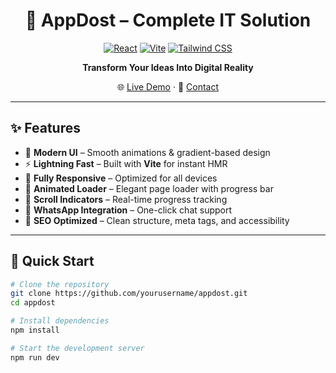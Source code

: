 <div align="center">

# 🚀 AppDost – Complete IT Solution

[![React](https://img.shields.io/badge/React-18.2.0-61DAFB?style=for-the-badge&logo=react&logoColor=white)](https://reactjs.org/)
[![Vite](https://img.shields.io/badge/Vite-5.0-646CFF?style=for-the-badge&logo=vite&logoColor=white)](https://vitejs.dev/)
[![Tailwind CSS](https://img.shields.io/badge/Tailwind-3.4-06B6D4?style=for-the-badge&logo=tailwindcss&logoColor=white)](https://tailwindcss.com/)

**Transform Your Ideas Into Digital Reality**

🌐 [Live Demo](https://app-dost-amber.vercel.app) · 📧 [Contact](mailto:contact@appdost.in)

</div>

---

## ✨ Features

- 🎨 **Modern UI** – Smooth animations & gradient-based design  
- ⚡ **Lightning Fast** – Built with **Vite** for instant HMR  
- 📱 **Fully Responsive** – Optimized for all devices  
- 💫 **Animated Loader** – Elegant page loader with progress bar  
- 🧭 **Scroll Indicators** – Real-time progress tracking  
- 💬 **WhatsApp Integration** – One-click chat support  
- 🎯 **SEO Optimized** – Clean structure, meta tags, and accessibility  

---

## 🚀 Quick Start

```bash
# Clone the repository
git clone https://github.com/yourusername/appdost.git
cd appdost

# Install dependencies
npm install

# Start the development server
npm run dev

